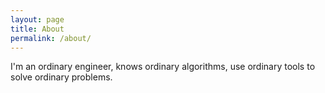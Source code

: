 ```yaml
---
layout: page
title: About
permalink: /about/
---
```


I'm an ordinary engineer, knows ordinary algorithms, use ordinary tools to solve ordinary problems.